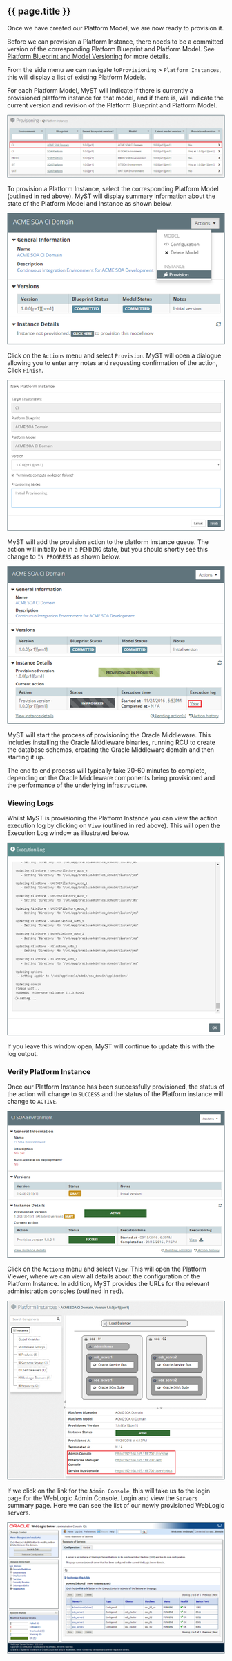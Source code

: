 ## {{ page.title }}

Once we have created our Platform Model, we are now ready to provision it. 

Before we can provision a Platform Instance, there needs to be a committed version of the corresponding Platform Blueprint and Platform Model. See [Platform Blueprint and Model Versioning](/platform/definitions/version-control/README.md) for more details.

From the side menu we can navigate to`Provisioning` > `Platform Instances`, this will display a list of existing Platform Models. 

For each Platform Model, MyST will indicate if there is currently a provisioned platform instance for that model, and if there is, will indicate the current version and revision of the Platform Blueprint and Platform Model.

![](img/platformInstanceList.png)

To provision a Platform Instance, select the corresponding Platform Model (outlined in red above). MyST will display summary information about the state of the Platform Model and Instance as shown below.

![](img/provisionPlatformInstance.png)

Click on the `Actions` menu and select `Provision`. MyST will open a dialogue allowing you to enter any notes and requesting confirmation of the action, Click `Finish`.

![](img/newPlatformInstance.png)

MyST will add the provision action to the platform instance queue. The action will initially be in a `PENDING` state, but you should shortly see this change to `IN PROGRESS` as shown below.

![](img/provisionInProgress.png)

MyST will start the process of provisioning the Oracle Middleware. This includes installing the Oracle Middleware binaries, running RCU to create the database schemas, creating the Oracle Middleware domain and then starting it up.

The end to end process will typically take 20-60 minutes to complete, depending on the Oracle Middleware components being provisioned and the performance of the underlying infrastructure.

### Viewing Logs
Whilst MyST is provisioning the Platform Instance you can view the action execution log by clicking on `View` (outlined in red above). This will open the Execution Log window as illustrated below.

![](img/executionLog.png)

If you leave this window open, MyST will continue to update this with the log output.

### Verify Platform Instance
Once our Platform Instance has been successfully provisioned, the status of the action will change to `SUCCESS` and the status of the Platform instance will change to `ACTIVE`.

![](img/provisionComplete.png)

Click on the `Actions` menu and select `View`. This will open the Platform Viewer, where we can view all details about the configuration of the Platform Instance. In addition, MyST provides the URLs for the relevant administration consoles (outlined in red).

![](img/platformInstance.png)

If we click on the link for the `Admin Console`, this will take us to the login page for the WebLogic Admin Console. Login and view the `Servers` summary page. Here we can see the list of our newly provisioned WebLogic servers.

![](img/WebLogicAdminConsole.png)